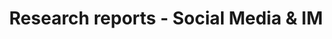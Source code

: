 ---
title: Research reports - Social Media & IM
submenu:
  - url: "/reports/"
    name: "All Reports"
  - url: "/reports/circumvention/"
    name: "Circumvention"
  - url: "/reports/social-media-im/"
    name: "Social Media & IMs"
  - url: "/reports/news-media/"
    name: "News Media"
  - url: "/reports/human-rights/"
    name: "Human Rights"
description: Read our research reports investigating internet censorship worldwide
tags: ["theme-social_media", "theme-im"]
---